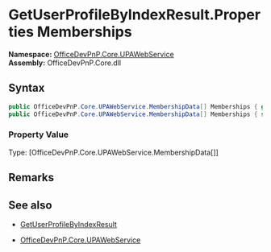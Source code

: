 # GetUserProfileByIndexResult.Properties Memberships
  

**Namespace:** [OfficeDevPnP.Core.UPAWebService](OfficeDevPnP.Core.UPAWebService.md)  
**Assembly:** OfficeDevPnP.Core.dll  
## Syntax
```C#
public OfficeDevPnP.Core.UPAWebService.MembershipData[] Memberships { get; }
public OfficeDevPnP.Core.UPAWebService.MembershipData[] Memberships { set; }
```

### Property Value
Type: [OfficeDevPnP.Core.UPAWebService.MembershipData[]] 

## Remarks 

## See also
- [GetUserProfileByIndexResult](GetUserProfileByIndexResult.md) 

- [OfficeDevPnP.Core.UPAWebService](OfficeDevPnP.Core.UPAWebService.md)
